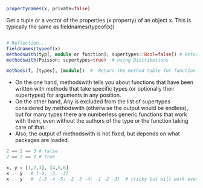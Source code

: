 ```julia
propertynames(x, private=false)
```
  Get a tuple or a vector of the properties (x.property) of an object x. This is typically the same as fieldnames(typeof(x))
  
```julia

# Reflection...
fieldnames(typeof(x)
methodswith(typ[, module or function]; supertypes::Bool=false]) # Return an array of methods with an argument of type typ.
methodswith(Poisson; supertypes=true)  # using Distributions

methods(f, [types], [module])  #  Return the method table for function f

```

* On the one hand, methodswith tells you about functions that have been written with methods that take specific types (or optionally their supertypes) for arguments in any position.
* On the other hand, Any is excluded from the list of supertypes considered by methodswith (otherwise the output would be endless), but for many types there are numberless generic functions that work with them, even without the authors of the type or the function taking care of that.
* Also, the output of methodswith is not fixed, but depends on what packages are loaded.

```julia
2 == 2 == 3 # false
2 == 2 == 2 # true 
```

```julia
x, y = [1,2,3], [4,5,6]
x .- y   # [-3, -3, -3]
x .- y'  #  [-3 -4 -5; -2 -3 -4; -1 -2 -3]  # tricky but will work even if the dimensions of x and y are not same
```